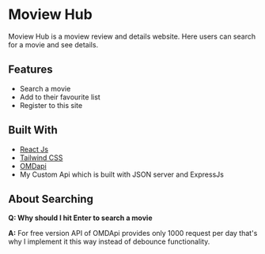 # Moview Hub

Moview Hub is a moview review and details website. Here users can search for a movie and see details.

## Features

- Search a movie
- Add to their favourite list
- Register to this site

## Built With

- [React Js](https://react.dev/)
- [Tailwind CSS](https://tailwindcss.com/)
- [OMDapi](https://www.omdbapi.com/)
- My Custom Api which is built with JSON server and ExpressJs

## About Searching

**Q: Why should I hit Enter to search a movie**

**A:** For free version API of OMDApi provides only 1000 request per day that's why I implement it this way instead of debounce functionality.
